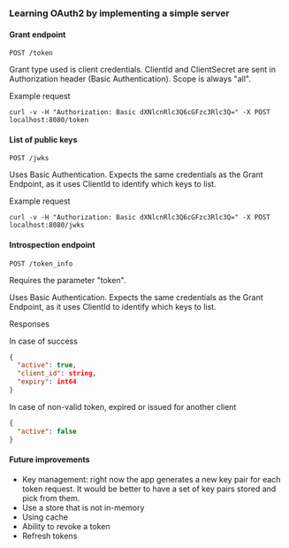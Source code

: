 ### Learning OAuth2 by implementing a simple server

#### Grant endpoint

`POST /token`

Grant type used is client credentials. ClientId and ClientSecret are sent in Authorization header (Basic Authentication). Scope is always "all".

Example request

`curl -v -H "Authorization: Basic dXNlcnRlc3Q6cGFzc3Rlc3Q=" -X POST localhost:8080/token`

#### List of public keys

`POST /jwks`

Uses Basic Authentication. Expects the same credentials as the Grant Endpoint, as it uses ClientId to identify which keys to list.

Example request

`curl -v -H "Authorization: Basic dXNlcnRlc3Q6cGFzc3Rlc3Q=" -X POST localhost:8080/jwks`

#### Introspection endpoint

`POST /token_info`

Requires the parameter "token".

Uses Basic Authentication. Expects the same credentials as the Grant Endpoint, as it uses ClientId to identify which keys to list.

Responses

In case of success
```json
{
  "active": true,
  "client_id": string,
  "expiry": int64
}
```

In case of non-valid token, expired or issued for another client

```json
{
  "active": false
}
```


#### Future improvements

- Key management: right now the app generates a new key pair for each token request. It would be better to have a set 
of key pairs stored and pick from them.
- Use a store that is not in-memory
- Using cache
- Ability to revoke a token
- Refresh tokens